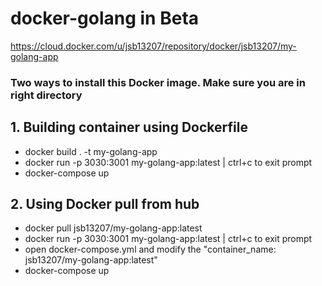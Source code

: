 # docker-golang in Beta

https://cloud.docker.com/u/jsb13207/repository/docker/jsb13207/my-golang-app

<h3>Two ways to install this Docker image. Make sure you are in right directory</h3>

<h2>1. Building container using Dockerfile</h2>
<ul>
    <li>docker build . -t my-golang-app</li>
    <li>docker run -p 3030:3001 my-golang-app:latest | ctrl+c to exit prompt</li>
    <li>docker-compose up</li>
</ul>

<h2>2. Using Docker pull from hub</h2>
<ul>
    <li>docker pull jsb13207/my-golang-app:latest</li>
    <li>docker run -p 3030:3001 my-golang-app:latest | ctrl+c to exit prompt</li>
    <li>open docker-compose.yml and modify the "container_name: jsb13207/my-golang-app:latest"</li>
    <li>docker-compose up</li>
</ul>
